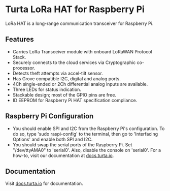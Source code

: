 # Turta LoRa HAT for Raspberry Pi
LoRa HAT is a long-range communication transceiver for Raspberry Pi.

## Features
- Carries LoRa Transceiver module with onboard LoRaWAN Protocol Stack.
- Securely connects to the cloud services via Cryptographic co-processor.
- Detects theft attempts via accel-tilt sensor.
- Has Grove compatible I2C, digital and analog ports.
- 4Ch single-ended or 2Ch differential analog inputs are available.
- Three LEDs for status indication.
- Stackable design; most of the GPIO pins are free.
- ID EEPROM for Raspberry Pi HAT specification compliance.

## Raspberry Pi Configuration
* You should enable SPI and I2C from the Raspberry Pi's configuration. To do so, type 'sudo raspi-config' to the terminal, then go to 'Interfacing Options' and enable both SPI and I2C.
* You should swap the serial ports of the Raspberry Pi. Set "/dev/ttyAMA0" to 'serial0'. Also, disable the console on 'serial0'. For a how-to, visit our documentation at [docs.turta.io](https://docs.turta.io/how-tos/raspberry-pi/raspbian/swapping-the-serial-ports).

## Documentation
Visit [docs.turta.io](https://docs.turta.io) for documentation.
